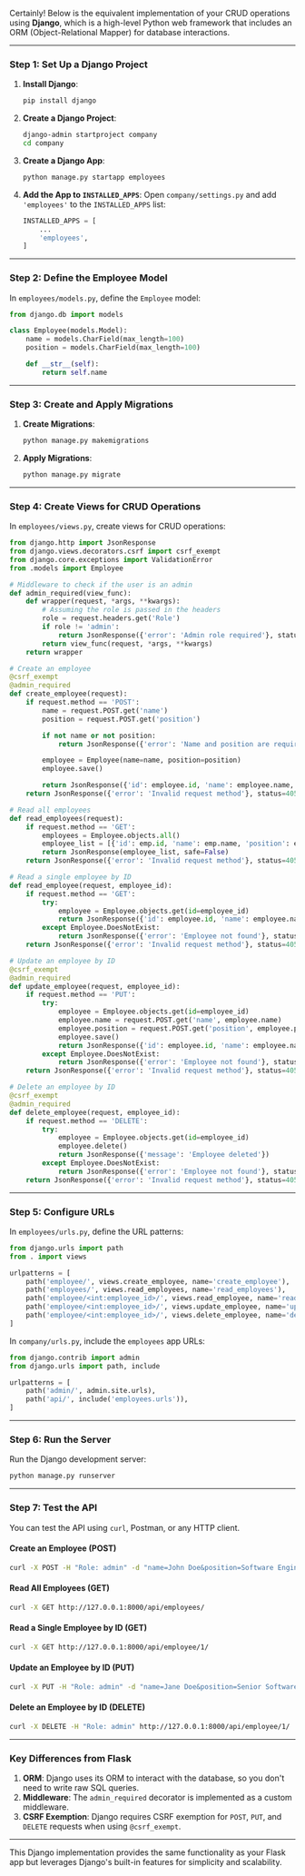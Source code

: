 Certainly! Below is the equivalent implementation of your CRUD operations using **Django**, which is a high-level Python web framework that includes an ORM (Object-Relational Mapper) for database interactions.

---

### Step 1: Set Up a Django Project

1. **Install Django**:
   ```bash
   pip install django
   ```

2. **Create a Django Project**:
   ```bash
   django-admin startproject company
   cd company
   ```

3. **Create a Django App**:
   ```bash
   python manage.py startapp employees
   ```

4. **Add the App to `INSTALLED_APPS`**:
   Open `company/settings.py` and add `'employees'` to the `INSTALLED_APPS` list:
   ```python
   INSTALLED_APPS = [
       ...
       'employees',
   ]
   ```

---

### Step 2: Define the Employee Model

In `employees/models.py`, define the `Employee` model:

```python
from django.db import models

class Employee(models.Model):
    name = models.CharField(max_length=100)
    position = models.CharField(max_length=100)

    def __str__(self):
        return self.name
```

---

### Step 3: Create and Apply Migrations

1. **Create Migrations**:
   ```bash
   python manage.py makemigrations
   ```

2. **Apply Migrations**:
   ```bash
   python manage.py migrate
   ```

---

### Step 4: Create Views for CRUD Operations

In `employees/views.py`, create views for CRUD operations:

```python
from django.http import JsonResponse
from django.views.decorators.csrf import csrf_exempt
from django.core.exceptions import ValidationError
from .models import Employee

# Middleware to check if the user is an admin
def admin_required(view_func):
    def wrapper(request, *args, **kwargs):
        # Assuming the role is passed in the headers
        role = request.headers.get('Role')
        if role != 'admin':
            return JsonResponse({'error': 'Admin role required'}, status=403)
        return view_func(request, *args, **kwargs)
    return wrapper

# Create an employee
@csrf_exempt
@admin_required
def create_employee(request):
    if request.method == 'POST':
        name = request.POST.get('name')
        position = request.POST.get('position')

        if not name or not position:
            return JsonResponse({'error': 'Name and position are required'}, status=400)

        employee = Employee(name=name, position=position)
        employee.save()

        return JsonResponse({'id': employee.id, 'name': employee.name, 'position': employee.position}, status=201)
    return JsonResponse({'error': 'Invalid request method'}, status=405)

# Read all employees
def read_employees(request):
    if request.method == 'GET':
        employees = Employee.objects.all()
        employee_list = [{'id': emp.id, 'name': emp.name, 'position': emp.position} for emp in employees]
        return JsonResponse(employee_list, safe=False)
    return JsonResponse({'error': 'Invalid request method'}, status=405)

# Read a single employee by ID
def read_employee(request, employee_id):
    if request.method == 'GET':
        try:
            employee = Employee.objects.get(id=employee_id)
            return JsonResponse({'id': employee.id, 'name': employee.name, 'position': employee.position})
        except Employee.DoesNotExist:
            return JsonResponse({'error': 'Employee not found'}, status=404)
    return JsonResponse({'error': 'Invalid request method'}, status=405)

# Update an employee by ID
@csrf_exempt
@admin_required
def update_employee(request, employee_id):
    if request.method == 'PUT':
        try:
            employee = Employee.objects.get(id=employee_id)
            employee.name = request.POST.get('name', employee.name)
            employee.position = request.POST.get('position', employee.position)
            employee.save()
            return JsonResponse({'id': employee.id, 'name': employee.name, 'position': employee.position})
        except Employee.DoesNotExist:
            return JsonResponse({'error': 'Employee not found'}, status=404)
    return JsonResponse({'error': 'Invalid request method'}, status=405)

# Delete an employee by ID
@csrf_exempt
@admin_required
def delete_employee(request, employee_id):
    if request.method == 'DELETE':
        try:
            employee = Employee.objects.get(id=employee_id)
            employee.delete()
            return JsonResponse({'message': 'Employee deleted'})
        except Employee.DoesNotExist:
            return JsonResponse({'error': 'Employee not found'}, status=404)
    return JsonResponse({'error': 'Invalid request method'}, status=405)
```

---

### Step 5: Configure URLs

In `employees/urls.py`, define the URL patterns:

```python
from django.urls import path
from . import views

urlpatterns = [
    path('employee/', views.create_employee, name='create_employee'),
    path('employees/', views.read_employees, name='read_employees'),
    path('employee/<int:employee_id>/', views.read_employee, name='read_employee'),
    path('employee/<int:employee_id>/', views.update_employee, name='update_employee'),
    path('employee/<int:employee_id>/', views.delete_employee, name='delete_employee'),
]
```

In `company/urls.py`, include the `employees` app URLs:

```python
from django.contrib import admin
from django.urls import path, include

urlpatterns = [
    path('admin/', admin.site.urls),
    path('api/', include('employees.urls')),
]
```

---

### Step 6: Run the Server

Run the Django development server:

```bash
python manage.py runserver
```

---

### Step 7: Test the API

You can test the API using `curl`, Postman, or any HTTP client.

#### Create an Employee (POST)
```bash
curl -X POST -H "Role: admin" -d "name=John Doe&position=Software Engineer" http://127.0.0.1:8000/api/employee/
```

#### Read All Employees (GET)
```bash
curl -X GET http://127.0.0.1:8000/api/employees/
```

#### Read a Single Employee by ID (GET)
```bash
curl -X GET http://127.0.0.1:8000/api/employee/1/
```

#### Update an Employee by ID (PUT)
```bash
curl -X PUT -H "Role: admin" -d "name=Jane Doe&position=Senior Software Engineer" http://127.0.0.1:8000/api/employee/1/
```

#### Delete an Employee by ID (DELETE)
```bash
curl -X DELETE -H "Role: admin" http://127.0.0.1:8000/api/employee/1/
```

---

### Key Differences from Flask

1. **ORM**: Django uses its ORM to interact with the database, so you don't need to write raw SQL queries.
2. **Middleware**: The `admin_required` decorator is implemented as a custom middleware.
3. **CSRF Exemption**: Django requires CSRF exemption for `POST`, `PUT`, and `DELETE` requests when using `@csrf_exempt`.

---

This Django implementation provides the same functionality as your Flask app but leverages Django's built-in features for simplicity and scalability.